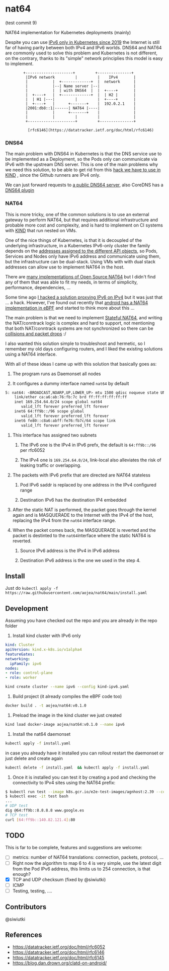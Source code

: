 # nat64

(test commit 9)

NAT64 implementation for Kubernetes deployments (mainly)

Despite you can use [IPv6 only in Kubernetes since 2019](https://github.com/kubernetes/enhancements/pull/1139) the Internet is still far of having parity between both IPv4 and
IPv6 worlds. DNS64 and NAT64 are commonly used to solve this problem and Kubernetes is not different, on the contrary, thanks to its "simple" network principlies this model is easy to implement.


            +---------------------+         +---------------+
             |IPv6 network         |         |    IPv4       |
             |           |  +-------------+  |  network      |
             |           |--| Name server |--|               |
             |           |  | with DNS64  |  |  +----+       |
             |  +----+   |  +-------------+  |  | H2 |       |
             |  | H1 |---|         |         |  +----+       |
             |  +----+   |      +-------+    |  192.0.2.1    |
             |2001:db8::1|------| NAT64 |----|               |
             |           |      +-------+    |               |
             |           |         |         |               |
             +---------------------+         +---------------+

              [rfc6146](https://datatracker.ietf.org/doc/html/rfc6146)

### DNS64

The main problem with DNS64 in Kubernetes is that the DNS service use to be implemented as
a Deployment, so the Pods only can communicate via IPv6 with the upstream DNS server. This is
one of the main problems why we need this solution, to be able to get rid from this [hack we
have to use in KIND](https://github.com/kubernetes-sigs/kind/blob/7c2f6c1dcd332c039ac3e7d3e3dc0dd1ec2e6a6d/hack/ci/e2e-k8s.sh#L213-L238) , since the Github runners are IPv4 only.

We can just forward requests to [a public DNS64 server](https://developers.google.com/speed/public-dns/docs/dns64), also CoreDNS has a [DNS64 plugin](https://coredns.io/plugins/dns64/)

### NAT64

This is more tricky, one of the common solutions is to use an external gateway to perform NAT64, but that requires additional infrastructure and probable more cost and complexity, and is hard to implement on CI systems with [KIND](https://kind.sigs.k8s.io/) that run
nested on VMs.

One of the nice things of Kubernetes, is that it is decoupled of the underlying infrastructure, in a Kubernetes IPv6-only cluster the family depends on the [addresses assigned to the different API objects](https://kubernetes.io/docs/concepts/cluster-administration/networking/#cluster-network-ipfamilies), so Pods, Services and Nodes only have IPv6 address and communicate using them, but the infrastructure can be dual-stack.
Using VMs with with dual stack addresses can allow use to implement NAT64 in the host.

There are [many implementations of Open Source NAT64](https://ripe85.ripe.net/presentations/78-ripe85-open-source-nat64.pdf) but I didn't find any of them that was able to fit my needs, in terms of simplicity, performance, dependencies, ...

Some time ago [I hacked a solution proxying IPv6 on IPv4](https://github.com/aojea/tproxy64/) but it was just that ... a hack. However, I've found out recently that [android
has a NAT64 implementation in eBPF](https://android.googlesource.com/platform//system/netd/+/c753c3d3735396a9686b3447bae6bdea85ebb1e2/bpf_progs/clatd.c) and started to think more about this ...

The main problem is that we need to implement [Stateful NAT64](https://datatracker.ietf.org/doc/html/rfc6146), and writing the NAT/conntrack logic is complex and hard to support, not mentioning that both NAT/conntrack systems are not synchronized so there can be [collisions and packet drops](https://github.com/cilium/cilium/issues/23604#issuecomment-1832040160) :/

I also wanted this solution simple to troubleshoot and hermetic, so I remember my old days configuring routers, and I liked the existing solutions using a NAT64 interface.

With all of these ideas I came up with this solution that basically goes as:

1. The program runs as Daemonset all nodes

1. It configures a dummy interface named `nat64` by default

```sh
5: nat64: <BROADCAST,NOARP,UP,LOWER_UP> mtu 1500 qdisc noqueue state UNKNOWN group default qlen 1000
    link/ether ca:a6:ab:76:fb:7c brd ff:ff:ff:ff:ff:ff
    inet 169.254.64.0/24 scope global nat64
       valid_lft forever preferred_lft forever
    inet6 64:ff9b::/96 scope global
       valid_lft forever preferred_lft forever
    inet6 fe80::c8a6:abff:fe76:fb7c/64 scope link
       valid_lft forever preferred_lft forever
```

1. This interface has assigned two subnets

   1. The IPv6 one is the IPv4 in IPv6 prefx, the default is `64:ff9b::/96` per rfc6052

   1. The IPv4 one is `169.254.64.0/24`, link-local also alleviates the risk of leaking traffic or overlapping.

1. The packets with IPv6 prefix that are directed are NAT64 stateless

   1. Pod IPv6 saddr is replaced by one address in the IPv4 configured range

   1. Destination IPv6 has the destination IP4 embedded

1. After the static NAT is performed, the packet goes through the kernel again and is MASQUERADE to the Internet with the IPv4 of the host, replacing the IPv4 from the `nat64` interface range.

1. When the packet comes back, the MASQUERADE is reverted and the packet is destinted to the `nat64`interface where the static NAT64 is reverted.

   1. Source IPv6 address is the IPv4 in IPv6 address

   1. Destination IPv6 address is the one we used in the step 4.

## Install

Just do `kubectl apply -f https://raw.githubusercontent.com/aojea/nat64/main/install.yaml`


## Development

Assuming you have checked out the repo and you are already in the repo folder

1. Install kind cluster with IPv6 only

```yaml
kind: Cluster
apiVersion: kind.x-k8s.io/v1alpha4
featureGates:
networking:
  ipFamily: ipv6
nodes:
- role: control-plane
- role: worker
```

```sh
kind create cluster --name ipv6 --config kind-ipv6.yaml
```

1. Build project (it already compiles the eBPF code too)

```sh
docker build . -t aojea/nat64:v0.1.0
```

1. Preload the image in the kind cluster we just created

```sh
kind load docker-image aojea/nat64:v0.1.0 --name ipv6
```

1. Install the nat64 daemonset

```sh
kubectl apply -f install.yaml
```

in case you already have it installed you can rollout restart the daemonset or just delete and create again

```sh
kubectl delete -f install.yaml  && kubectl apply -f install.yaml
```

1. Once it is installed you can test it by creating a pod and checking the connectivity to IPv4 sites using the NAT64 prefix:

```sh
$ kubectl run test --image k8s.gcr.io/e2e-test-images/agnhost:2.39 --command -- /agnhost netexec --http-port=8080
$ kubectl exec -it test bash
...
# UDP test
dig @64:ff9b::8.8.8.8 www.google.es
# TCP test
curl [64:ff9b::140.82.121.4]:80
```

## TODO

This is far to be complete, features and suggestions are welcome:

- [ ] metrics: number of NAT64 translations: connection, packets, protocol, ...
- [ ] Right now the algorithm to map 6 to 4 is very simple, use the latest digit from the Pod IPv6 address, this limits us to 254 connection, is that enough?
- [x] TCP and UDP checksum (fixed by @siwiutki)
- [ ] ICMP
- [ ] Testing, testing, ....

## Contributors

@siwiutki

## References

- https://datatracker.ietf.org/doc/html/rfc6052
- https://datatracker.ietf.org/doc/html/rfc6146
- https://datatracker.ietf.org/doc/html/rfc6145
- https://blog.dan.drown.org/clatd-on-android/
